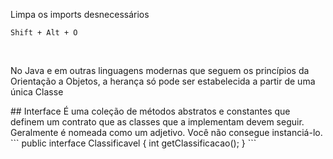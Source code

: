 Limpa os imports desnecessários
```
Shift + Alt + O
```
<br>

<p>
No Java e em outras linguagens modernas que seguem os princípios da Orientação a Objetos, a herança só pode ser estabelecida a partir de uma única Classe
</p>

<p>
## Interface
É uma coleção de métodos abstratos e constantes que definem um contrato que as classes que a implementam devem seguir.
Geralmente é nomeada como um adjetivo.
Você não consegue instanciá-lo.
```
public interface Classificavel {
    int getClassificacao();
}
```
</p>